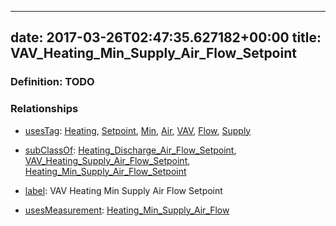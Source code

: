 
---
date: 2017-03-26T02:47:35.627182+00:00
title: VAV_Heating_Min_Supply_Air_Flow_Setpoint
---
### Definition: TODO

### Relationships

* [usesTag](https://brickschema.org/schema/1.0/BrickFrame#usesTag): [Heating](https://brickschema.org/schema/1.0/BrickTag#Heating), [Setpoint](https://brickschema.org/schema/1.0/BrickTag#Setpoint), [Min](https://brickschema.org/schema/1.0/BrickTag#Min), [Air](https://brickschema.org/schema/1.0/BrickTag#Air), [VAV](https://brickschema.org/schema/1.0/BrickTag#VAV), [Flow](https://brickschema.org/schema/1.0/BrickTag#Flow), [Supply](https://brickschema.org/schema/1.0/BrickTag#Supply)

* [subClassOf](http://www.w3.org/2000/01/rdf-schema#subClassOf): [Heating_Discharge_Air_Flow_Setpoint](https://brickschema.org/schema/1.0/Brick#Heating_Discharge_Air_Flow_Setpoint), [VAV_Heating_Supply_Air_Flow_Setpoint](https://brickschema.org/schema/1.0/Brick#VAV_Heating_Supply_Air_Flow_Setpoint), [Heating_Min_Supply_Air_Flow_Setpoint](https://brickschema.org/schema/1.0/Brick#Heating_Min_Supply_Air_Flow_Setpoint)

* [label](http://www.w3.org/2000/01/rdf-schema#label): VAV Heating Min Supply Air Flow Setpoint

* [usesMeasurement](https://brickschema.org/schema/1.0/BrickFrame#usesMeasurement): [Heating_Min_Supply_Air_Flow](https://brickschema.org/schema/1.0/Brick#Heating_Min_Supply_Air_Flow)
